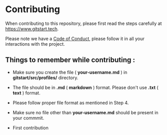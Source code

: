 # Contributing

When contributing to this repository, please first read the steps carefully at https://www.gitstart.tech.

Please note we have a [Code of Conduct](https://github.com/rishabh-bansal/GitStart/blob/master/CODE_OF_CONDUCT.md), please follow it in all your interactions with the project. 

## Things to remember while contributing :

- Make sure you create the file ( **your-username.md** ) in **gitstart/src/profiles/** directory.
- The file should be in **.md** ( **markdown** ) format. Please don't use **.txt** ( **text** ) format.
- Please follow proper file format as mentioned in Step 4.
- Make sure no file other than **your-username.md** should be present in your commmit.

- First contribution 
